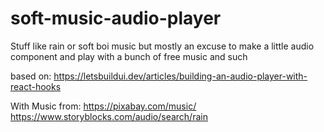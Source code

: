 # soft-music-audio-player
Stuff like rain or soft boi music but mostly an excuse to make a little audio component and play with a bunch of free music and such


based on: https://letsbuildui.dev/articles/building-an-audio-player-with-react-hooks

With Music from:
https://pixabay.com/music/
https://www.storyblocks.com/audio/search/rain